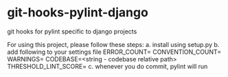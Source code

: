 # git-hooks-pylint-django
git hooks for pylint specific to django projects

For using this project, please follow these steps:
a. install using setup.py
b. add following to your settings file
  ERROR_COUNT=<integer> 
  CONVENTION_COUNT=<integer>
  WARNINGS=<integer>
  CODEBASE=<string - codebase relative path>
  THRESHOLD_LINT_SCORE=<integer>
c. whenever you do commit, pylint will run
